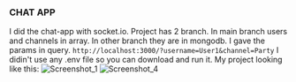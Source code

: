 ### **CHAT APP**

I did the chat-app with socket.io. Project has 2 branch. In main branch users and channels in array. In other branch they are in mongodb. I gave the params in query.  `http://localhost:3000/?username=User1&channel=Party` I didin't use any .env file so you can download and run it. 
My project looking like this:
![Screenshot_1](https://user-images.githubusercontent.com/46094018/115159927-579b3b00-a09e-11eb-9031-b52b03ab31ab.png)
![Screenshot_4](https://user-images.githubusercontent.com/46094018/115159954-6e419200-a09e-11eb-82b1-ede610289dce.png)

